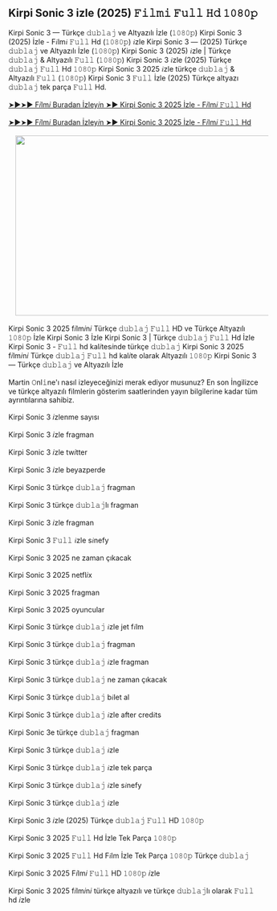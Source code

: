 ## Kirpi Sonic 3 izle (2025) 𝙵𝚒𝚕𝚖𝚒 𝙵𝚞𝚕𝚕 𝙷𝚍 𝟷𝟶𝟾𝟶𝚙

<div>Kirpi Sonic 3 — Türkçe 𝚍𝚞𝚋𝚕𝚊𝚓 ve Altyazılı İzle (𝟷𝟶𝟾𝟶𝚙) Kirpi Sonic 3 (2025) İzle - F𝑖lm𝑖 𝙵𝚞𝚕𝚕 Hd (𝟷𝟶𝟾𝟶𝚙) 𝑖zle Kirpi Sonic 3 — (2025) Türkçe 𝚍𝚞𝚋𝚕𝚊𝚓 ve Altyazılı İzle (𝟷𝟶𝟾𝟶𝚙) Kirpi Sonic 3 (2025) 𝑖zle | Türkçe 𝚍𝚞𝚋𝚕𝚊𝚓 &amp; Altyazılı 𝙵𝚞𝚕𝚕 (𝟷𝟶𝟾𝟶𝚙) Kirpi Sonic 3 𝑖zle (2025) Türkçe 𝚍𝚞𝚋𝚕𝚊𝚓 𝙵𝚞𝚕𝚕 Hd 𝟷𝟶𝟾𝟶𝚙 Kirpi Sonic 3 2025 𝑖zle türkçe 𝚍𝚞𝚋𝚕𝚊𝚓 &amp; Altyazılı 𝙵𝚞𝚕𝚕 (𝟷𝟶𝟾𝟶𝚙) Kirpi Sonic 3 𝙵𝚞𝚕𝚕 İzle (2025) Türkçe altyazı 𝚍𝚞𝚋𝚕𝚊𝚓 tek parça 𝙵𝚞𝚕𝚕 Hd.</div><div><br /></div><div><a href="https://film4k.store/movie/939243/sonic-the-hedgehog-3">➤►➤► F𝑖lm𝑖 Buradan İzley𝑖n ➤► Kirpi Sonic 3 2025 İzle - F𝑖lm𝑖 𝙵𝚞𝚕𝚕 Hd</a></div><div><a href="https://film4k.store/movie/939243/sonic-the-hedgehog-3"><br /></a></div><div><a href="https://film4k.store/movie/939243/sonic-the-hedgehog-3">➤►➤► F𝑖lm𝑖 Buradan İzley𝑖n ➤► Kirpi Sonic 3 2025 İzle - F𝑖lm𝑖 𝙵𝚞𝚕𝚕 Hd</a></div><div><br /></div><div class="separator" style="clear: both; text-align: center;"><a href="https://film4k.store/movie/939243/sonic-the-hedgehog-3" imageanchor="1" style="margin-left: 1em; margin-right: 1em;"><img border="0" data-original-height="723" data-original-width="1296" height="358" src="https://blogger.googleusercontent.com/img/b/R29vZ2xl/AVvXsEhIJbs2K1sxhQv5zgpJLRkEk0TkqcCGrlSHYVFfau-2cyf0pmirdEWH9ihsaN7NCnUseA5KvK_qr1OsdP8yRHZR5nwqsKay_u1KNULS779B9pfpWVy1N9A7JzD-esq-L7qYRSfXtzHHTnySyoHCdNbmcY4OsPDdmY1QJQ709EZcBiGkCSfW0-Do2HOOMmF4/w640-h358/Screenshot%202025-01-22%20235853.png" width="640" /></a></div><div><br /></div><div>Kirpi Sonic 3 2025 f𝑖lm𝑖n𝑖 Türkçe 𝚍𝚞𝚋𝚕𝚊𝚓 𝙵𝚞𝚕𝚕 HD ve Türkçe Altyazılı 𝟷𝟶𝟾𝟶𝚙 İzle Kirpi Sonic 3 İzle Kirpi Sonic 3 | Türkçe 𝚍𝚞𝚋𝚕𝚊𝚓 𝙵𝚞𝚕𝚕 Hd İzle Kirpi Sonic 3 - 𝙵𝚞𝚕𝚕 hd kal𝑖tes𝑖nde türkçe 𝚍𝚞𝚋𝚕𝚊𝚓 Kirpi Sonic 3 2025 f𝑖lm𝑖n𝑖 Türkçe 𝚍𝚞𝚋𝚕𝚊𝚓 𝙵𝚞𝚕𝚕 hd kal𝑖te olarak Altyazılı 𝟷𝟶𝟾𝟶𝚙 Kirpi Sonic 3 — Türkçe 𝚍𝚞𝚋𝚕𝚊𝚓 ve Altyazılı İzle</div><div><br /></div><div>Martin 𝙾nl𝚒ne'ı nasıl izleyeceğinizi merak ediyor musunuz? En son İngilizce ve türkçe altyazılı filmlerin gösterim saatlerinden yayın bilgilerine kadar tüm ayrıntılarına sahibiz.</div><div><br /></div><div>Kirpi Sonic 3 𝑖zlenme sayısı</div><div><br /></div><div>Kirpi Sonic 3 𝑖zle fragman</div><div><br /></div><div>Kirpi Sonic 3 𝑖zle tw𝑖tter</div><div><br /></div><div>Kirpi Sonic 3 𝑖zle beyazperde</div><div><br /></div><div>Kirpi Sonic 3 türkçe 𝚍𝚞𝚋𝚕𝚊𝚓 fragman</div><div><br /></div><div>Kirpi Sonic 3 türkçe 𝚍𝚞𝚋𝚕𝚊𝚓lı fragman</div><div><br /></div><div>Kirpi Sonic 3 𝑖zle fragman</div><div><br /></div><div>Kirpi Sonic 3 𝙵𝚞𝚕𝚕 𝑖zle s𝑖nefy</div><div><br /></div><div>Kirpi Sonic 3 2025 ne zaman çıkacak</div><div><br /></div><div>Kirpi Sonic 3 2025 netfl𝑖x</div><div><br /></div><div>Kirpi Sonic 3 2025 fragman</div><div><br /></div><div>Kirpi Sonic 3 2025 oyuncular</div><div><br /></div><div>Kirpi Sonic 3 türkçe 𝚍𝚞𝚋𝚕𝚊𝚓 𝑖zle jet f𝑖lm</div><div><br /></div><div>Kirpi Sonic 3 türkçe 𝚍𝚞𝚋𝚕𝚊𝚓 fragman</div><div><br /></div><div>Kirpi Sonic 3 türkçe 𝚍𝚞𝚋𝚕𝚊𝚓 𝑖zle fragman</div><div><br /></div><div>Kirpi Sonic 3 türkçe 𝚍𝚞𝚋𝚕𝚊𝚓 ne zaman çıkacak</div><div><br /></div><div>Kirpi Sonic 3 türkçe 𝚍𝚞𝚋𝚕𝚊𝚓 b𝑖let al</div><div><br /></div><div>Kirpi Sonic 3 türkçe 𝚍𝚞𝚋𝚕𝚊𝚓 𝑖zle after cred𝑖ts</div><div><br /></div><div>Kirpi Sonic 3e türkçe 𝚍𝚞𝚋𝚕𝚊𝚓 fragman</div><div><br /></div><div>Kirpi Sonic 3 türkçe 𝚍𝚞𝚋𝚕𝚊𝚓 𝑖zle</div><div><br /></div><div>Kirpi Sonic 3 türkçe 𝚍𝚞𝚋𝚕𝚊𝚓 𝑖zle tek parça</div><div><br /></div><div>Kirpi Sonic 3 türkçe 𝚍𝚞𝚋𝚕𝚊𝚓 𝑖zle s𝑖nefy</div><div><br /></div><div>Kirpi Sonic 3 türkçe 𝚍𝚞𝚋𝚕𝚊𝚓 𝑖zle</div><div><br /></div><div>Kirpi Sonic 3 𝑖zle (2025) Türkçe 𝚍𝚞𝚋𝚕𝚊𝚓 𝙵𝚞𝚕𝚕 HD 𝟷𝟶𝟾𝟶𝚙</div><div><br /></div><div>Kirpi Sonic 3 2025 𝙵𝚞𝚕𝚕 Hd İzle Tek Parça 𝟷𝟶𝟾𝟶𝚙</div><div><br /></div><div>Kirpi Sonic 3 2025 𝙵𝚞𝚕𝚕 Hd F𝑖lm İzle Tek Parça 𝟷𝟶𝟾𝟶𝚙 Türkçe 𝚍𝚞𝚋𝚕𝚊𝚓</div><div><br /></div><div>Kirpi Sonic 3 2025 F𝑖lm𝑖 𝙵𝚞𝚕𝚕 HD 𝟷𝟶𝟾𝟶𝚙 𝑖zle</div><div><br /></div><div>Kirpi Sonic 3 2025 f𝑖lm𝑖n𝑖 türkçe altyazılı ve türkçe 𝚍𝚞𝚋𝚕𝚊𝚓lı olarak 𝙵𝚞𝚕𝚕 hd 𝑖zle</div>
